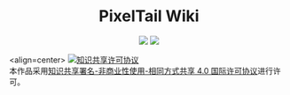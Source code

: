 <h1 align=center>PixelTail Wiki</h1>
<p align=center>
<img src="https://img.shields.io/badge/poweredby-docsify-blue"/>
<img src="https://img.shields.io/badge/license-CC%20BY--NC--SA%204.0-brightgreen"/>
</p>

<align=center>
<a rel="license" href="http://creativecommons.org/licenses/by-nc-sa/4.0/"><img alt="知识共享许可协议" style="border-width:0" src="https://i.creativecommons.org/l/by-nc-sa/4.0/88x31.png" /></a><br />本作品采用<a rel="license" href="http://creativecommons.org/licenses/by-nc-sa/4.0/">知识共享署名-非商业性使用-相同方式共享 4.0 国际许可协议</a>进行许可。
